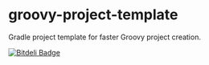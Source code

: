 groovy-project-template
=======================

Gradle project template for faster Groovy project creation.


[![Bitdeli Badge](https://d2weczhvl823v0.cloudfront.net/aestasit/groovy-library-project-template/trend.png)](https://bitdeli.com/free "Bitdeli Badge")

